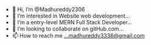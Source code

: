 - 👋 Hi, I’m @Madhureddy2306
- 👀 I’m interested in Website web development...
- 🌱 I’m a entry-level MERN Full Stack Developer...
- 💞️ I’m looking to collaborate on gitHub.com...
- 📫 How to reach me ...madhureddy3336@gmail.com

<!---
Madhureddy2306/Madhureddy2306 is a ✨ special ✨ repository because its `README.md` (this file) appears on your GitHub profile.
You can click the Preview link to take a look at your changes.
--->
